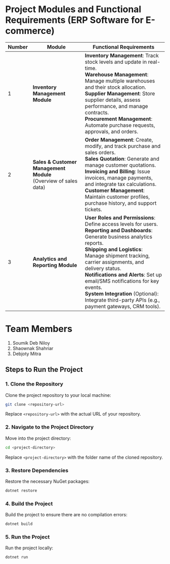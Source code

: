 
# Project Modules and Functional Requirements (ERP Software for E-commerce)

| **Number** | **Module**                        | **Functional Requirements**                                                                                                                                                                         |
|------------|------------------------------------|-----------------------------------------------------------------------------------------------------------------------------------------------------------------------------------------------------|
| 1          | **Inventory Management Module**   | **Inventory Management**: Track stock levels and update in real-time.<br>**Warehouse Management**: Manage multiple warehouses and their stock allocation.<br>**Supplier Management**: Store supplier details, assess performance, and manage contracts.<br>**Procurement Management**: Automate purchase requests, approvals, and orders. |
| 2          | **Sales & Customer Management Module** <br>(Overview of sales data) | **Order Management**: Create, modify, and track purchase and sales orders.<br>**Sales Quotation**: Generate and manage customer quotations.<br>**Invoicing and Billing**: Issue invoices, manage payments, and integrate tax calculations.<br>**Customer Management**: Maintain customer profiles, purchase history, and support tickets. |
| 3          | **Analytics and Reporting Module** | **User Roles and Permissions**: Define access levels for users.<br>**Reporting and Dashboards**: Generate business analytics reports.<br>**Shipping and Logistics**: Manage shipment tracking, carrier assignments, and delivery status.<br>**Notifications and Alerts**: Set up email/SMS notifications for key events.<br>**System Integration** (Optional): Integrate third-party APIs (e.g., payment gateways, CRM tools). |


# Team Members

1.  Soumik Deb Niloy 
2.  Shaownak Shahriar
3.  Debjoty Mitra

## Steps to Run the Project

### 1. Clone the Repository

Clone the project repository to your local machine:

```bash
git clone <repository-url>
```

Replace `<repository-url>` with the actual URL of your repository.

### 2. Navigate to the Project Directory

Move into the project directory:

```bash
cd <project-directory>
```

Replace `<project-directory>` with the folder name of the cloned repository.

### 3. Restore Dependencies

Restore the necessary NuGet packages:

```bash
dotnet restore
```

### 4. Build the Project

Build the project to ensure there are no compilation errors:

```bash
dotnet build
```

### 5. Run the Project

Run the project locally:

```bash
dotnet run
